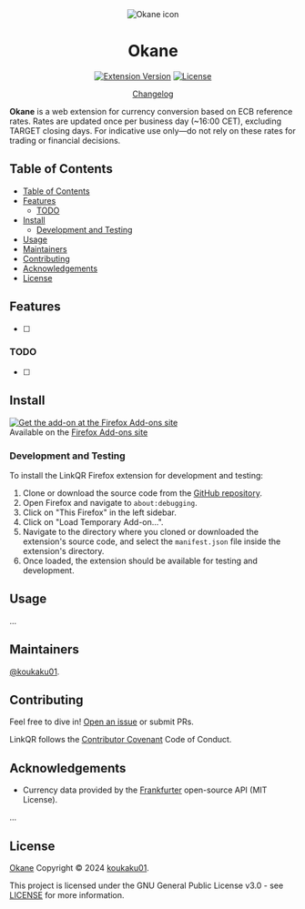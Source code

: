 <div align="center"> <!-- flex method does not work-->
    <img src="src/icons/ext-icon-64.png" alt="Okane icon">
    <h1>Okane</h1>
	
[![Extension Version](https://img.shields.io/badge/Version-0.1.1-blue)](https://github.com/koukaku01/okane/blob/main/manifest.json) [![License](https://img.shields.io/badge/License-GPL--3.0-blue.svg)](https://www.gnu.org/licenses/gpl-3.0.html)

[Changelog](./CHANGELOG.md)

</div>

**Okane** is a web extension for currency conversion based on ECB reference rates.
Rates are updated once per business day (~16:00 CET), excluding TARGET closing days.
For indicative use only—do not rely on these rates for trading or financial decisions.


<!--
<div style="display: flex; flex-direction: column;">
    <img src="assets/presentation-1.png" alt="Presentation 1" style="width: 100%;">
    <img src="assets/presentation-2.png" alt="Presentation 2" style="width: 100%;">
</div>
-->

## Table of Contents


- [Table of Contents](#table-of-contents)
- [Features](#features)
  - [TODO](#todo)
- [Install](#install)
  - [Development and Testing](#development-and-testing)
- [Usage](#usage)
- [Maintainers](#maintainers)
- [Contributing](#contributing)
- [Acknowledgements](#acknowledgements)
- [License](#license)

## Features

- [ ] 

### TODO
- [ ] 

## Install

[![Get the add-on at the Firefox Add-ons site](assets/get-the-add-on.png)](https://addons.mozilla.org/firefox/addon/okane/)<br>
Available on the [Firefox Add-ons site](https://addons.mozilla.org/firefox/addon/okane/)

### Development and Testing

To install the LinkQR Firefox extension for development and testing:
1. Clone or download the source code from the [GitHub repository](https://github.com/koukaku01/okane).
2. Open Firefox and navigate to `about:debugging`.
3. Click on "This Firefox" in the left sidebar.
4. Click on "Load Temporary Add-on...".
5. Navigate to the directory where you cloned or downloaded the extension's source code, and select the `manifest.json` file inside the extension's directory.
6. Once loaded, the extension should be available for testing and development.

## Usage

...

## Maintainers

[@koukaku01](https://github.com/koukaku01).

## Contributing

Feel free to dive in! [Open an issue](https://github.com/koukaku01/LinkQR/issues/new) or submit PRs.

LinkQR follows the [Contributor Covenant](http://contributor-covenant.org/version/1/3/0/) Code of Conduct.

## Acknowledgements

- Currency data provided by the [Frankfurter](https://frankfurter.dev/) open-source API (MIT License).


...

## License

[Okane](https://github.com/koukaku01/okane) Copyright &#169; 2024 [koukaku01](https://github.com/koukaku01).

This project is licensed under the GNU General Public License v3.0 - see [LICENSE](LICENSE) for more information.
